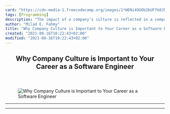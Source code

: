 ```yaml
---
card: "https://cdn-media-1.freecodecamp.org/images/1*WENi4OUOb2bUFfk8JhZzWg.jpeg"
tags: [Programming]
description: "The impact of a company’s culture is reflected in a company’s"
author: "Milad E. Fahmy"
title: "Why Company Culture is Important to Your Career as a Software Engineer"
created: "2021-08-16T10:22:43+02:00"
modified: "2021-08-16T10:22:43+02:00"
---
```

<div class="site-wrapper">
<main id="site-main" class="site-main outer">
<div class="inner">
<article class="post-full post tag-programming tag-tech tag-company-culture tag-work-life-balance tag-web-development ">
<header class="post-full-header">
<h1 class="post-full-title">Why Company Culture is Important to Your Career as a Software Engineer</h1>
</header>
<figure class="post-full-image">
<picture>
<source media="(max-width: 700px)" sizes="1px" srcset="data:image/gif;base64,R0lGODlhAQABAIAAAAAAAP///yH5BAEAAAAALAAAAAABAAEAAAIBRAA7 1w">
<source media="(min-width: 701px)" sizes="(max-width: 800px) 400px,
(max-width: 1170px) 700px,
1400px" srcset="https://cdn-media-1.freecodecamp.org/images/1*WENi4OUOb2bUFfk8JhZzWg.jpeg 300w,
https://cdn-media-1.freecodecamp.org/images/1*WENi4OUOb2bUFfk8JhZzWg.jpeg 600w,
https://cdn-media-1.freecodecamp.org/images/1*WENi4OUOb2bUFfk8JhZzWg.jpeg 1000w,
https://cdn-media-1.freecodecamp.org/images/1*WENi4OUOb2bUFfk8JhZzWg.jpeg 2000w">
<img onerror="this.style.display='none'" src="https://cdn-media-1.freecodecamp.org/images/1*WENi4OUOb2bUFfk8JhZzWg.jpeg" alt="Why Company Culture is Important to Your Career as a Software Engineer">
</picture>
</figure>
<section class="post-full-content">
<div class="post-content">
</div>
<hr>
<hr>
</section>
</article>
</div>
</main>
</div>
<!-- Google Tag Manager (noscript) -->
<!-- End Google Tag Manager (noscript) -->
